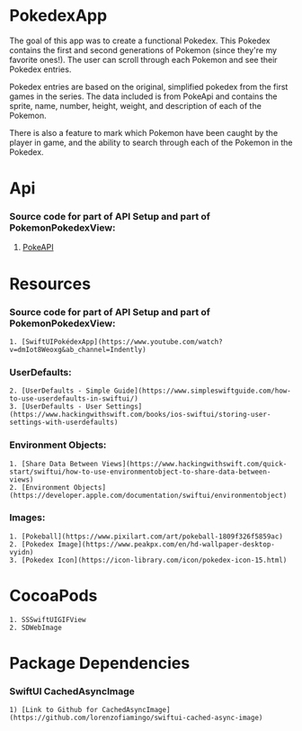 # PokedexApp

The goal of this app was to create a functional Pokedex. This Pokedex contains the first and second generations of Pokemon (since they're my favorite ones!). The user can scroll through each Pokemon and see their Pokedex entries.

Pokedex entries are based on the original, simplified pokedex from the first games in the series. The data included is from PokeApi and contains the sprite, name, number, height, weight, and description of each of the Pokemon.

There is also a feature to mark which Pokemon have been caught by the player in game, and the ability to search through each of the Pokemon in the Pokedex.
 
# Api

  ### Source code for part of API Setup and part of PokemonPokedexView:
  
   1. [PokeAPI](https://pokeapi.co/api/v2/pokemon/?offset=0&limit=251)
    
# Resources

  ### Source code for part of API Setup and part of PokemonPokedexView: 
       
    1. [SwiftUIPokédexApp](https://www.youtube.com/watch?v=dmIot8Weoxg&ab_channel=Indently)
       
  ### UserDefaults:
       
    2. [UserDefaults - Simple Guide](https://www.simpleswiftguide.com/how-to-use-userdefaults-in-swiftui/)
    3. [UserDefaults - User Settings](https://www.hackingwithswift.com/books/ios-swiftui/storing-user-settings-with-userdefaults)
    
  ### Environment Objects:
 
    1. [Share Data Between Views](https://www.hackingwithswift.com/quick-start/swiftui/how-to-use-environmentobject-to-share-data-between-views)
    2. [Environment Objects](https://developer.apple.com/documentation/swiftui/environmentobject)
    
  ### Images:
 
    1. [Pokeball](https://www.pixilart.com/art/pokeball-1809f326f5859ac)
    2. [Pokedex Image](https://www.peakpx.com/en/hd-wallpaper-desktop-vyidn)
    3. [Pokedex Icon](https://icon-library.com/icon/pokedex-icon-15.html)

# CocoaPods 

    1. SSSwiftUIGIFView
    2. SDWebImage

# Package Dependencies

  ### SwiftUI CachedAsyncImage
       
    1) [Link to Github for CachedAsyncImage](https://github.com/lorenzofiamingo/swiftui-cached-async-image)
